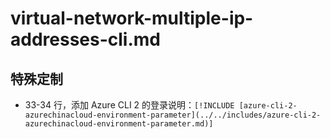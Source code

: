 # virtual-network-multiple-ip-addresses-cli.md

## 特殊定制

* 33-34 行，添加 Azure CLI 2 的登录说明：`[!INCLUDE [azure-cli-2-azurechinacloud-environment-parameter](../../includes/azure-cli-2-azurechinacloud-environment-parameter.md)]`